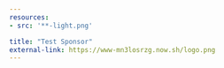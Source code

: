 ```yaml
---
resources:
- src: '**-light.png'

title: "Test Sponsor"
external-link: https://www-mn3losrzg.now.sh/logo.png
---
```

